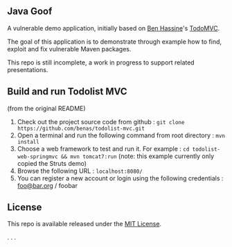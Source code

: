 ## Java Goof





A vulnerable demo application, initially based on [Ben Hassine](https://github.com/benas/)'s [TodoMVC](https://github.com/benas/todolist-mvc). 

The goal of this application is to demonstrate through example how to find, exploit and fix vulnerable Maven packages. 

This repo is still incomplete, a work in progress to support related presentations.


## Build and run Todolist MVC

(from the original README)

1.  Check out the project source code from github : `git clone https://github.com/benas/todolist-mvc.git`
2.  Open a terminal and run the following command from root directory : `mvn install`
3.  Choose a web framework to test and run it. For example : `cd todolist-web-springmvc && mvn tomcat7:run` (note: this example currently only copied the Struts demo)
4.  Browse the following URL : `localhost:8080/`
5.  You can register a new account or login using the following credentials : foo@bar.org / foobar

## License
This repo is available released under the [MIT License](http://opensource.org/licenses/mit-license.php/).

.
.
.
